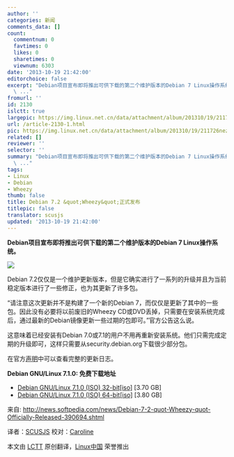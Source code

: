 ```yaml
---
author: ''
categories: 新闻
comments_data: []
count:
  commentnum: 0
  favtimes: 0
  likes: 0
  sharetimes: 0
  viewnum: 6303
date: '2013-10-19 21:42:00'
editorchoice: false
excerpt: "Debian项目宣布即将推出可供下载的第二个维护版本的Debian 7 Linux操作系统。\r\n\r\nDebian 7.2仅仅是一个维护更新版本，但是它确实进行了一系列的升级并且为当前稳定版本进行了一些修正，也为其更新了许多包。\r\n请注意这
  \ ..."
fromurl: ''
id: 2130
islctt: true
largepic: https://img.linux.net.cn/data/attachment/album/201310/19/211726nezepnj61sffiz2e.png
url: /article-2130-1.html
pic: https://img.linux.net.cn/data/attachment/album/201310/19/211726nezepnj61sffiz2e.png.thumb.jpg
related: []
reviewer: ''
selector: ''
summary: "Debian项目宣布即将推出可供下载的第二个维护版本的Debian 7 Linux操作系统。\r\n\r\nDebian 7.2仅仅是一个维护更新版本，但是它确实进行了一系列的升级并且为当前稳定版本进行了一些修正，也为其更新了许多包。\r\n请注意这
  \ ..."
tags:
- Linux
- Debian
- Wheezy
thumb: false
title: Debian 7.2 &quot;Wheezy&quot;正式发布
titlepic: false
translator: scusjs
updated: '2013-10-19 21:42:00'
---
```


**Debian项目宣布即将推出可供下载的第二个维护版本的Debian 7 Linux操作系统。**


 ![](https://img.linux.net.cn/data/attachment/album/201310/19/211726nezepnj61sffiz2e.png)


Debian 7.2仅仅是一个维护更新版本，但是它确实进行了一系列的升级并且为当前稳定版本进行了一些修正，也为其更新了许多包。


“请注意这次更新并不是构建了一个新的Debian 7，而仅仅是更新了其中的一些包。因此没有必要将以前废旧的Wheezy CD或DVD丢掉，只需要在安装系统完成后，通过最新的Debian镜像更新一些过期的包即可。”官方公告这么说。


这意味着已经安装有Debian 7.0或7.1的用户不用再重新安装系统。他们只需完成定期的升级即可，这样只需要从security.debian.org下载很少部分包。


在官方[声明](http://www.debian.org/News/2013/20131012)中可以查看完整的更新日志。


**Debian GNU/Linux 7.1.0: 免费下载地址**


* [Debian GNU/Linux 7.1.0 (ISO) 32-bit[iso]](http://cdimage.debian.org/debian-cd/7.1.0/i386/iso-dvd/debian-7.1.0-i386-DVD-1.iso) [3.70 GB]
* [Debian GNU/Linux 7.1.0 (ISO) 64-bit[iso]](http://cdimage.debian.org/debian-cd/7.1.0/amd64/iso-dvd/debian-7.1.0-amd64-DVD-1.iso) [3.80 GB]


 


来自: <http://news.softpedia.com/news/Debian-7-2-quot-Wheezy-quot-Officially-Released-390694.shtml>


译者：[SCUSJS](https://github.com/scusjs) 校对：[Caroline](https://github.com/carolinewuyan)


本文由 [LCTT](https://github.com/LCTT/TranslateProject) 原创翻译，[Linux中国](http://linux.cn/) 荣誉推出